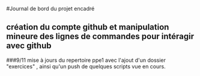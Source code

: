 #Journal de bord du projet encadré
## création du compte github et manipulation mineure des lignes de commandes pour intéragir avec github
###9/11 mise à jours du repertoire ppe1 avec l'ajout d'un dossier "exercices" , ainsi qu'un push de quelques scripts vue en cours.

